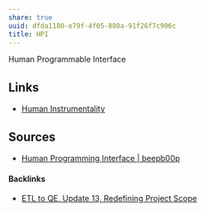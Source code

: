 ```yaml
---
share: true
uuid: dfda1180-e79f-4f05-880a-91f26f7c906c
title: HPI
---
```

Human Programmable Interface

## Links

* [Human Instrumentality](../90d2da70-b13d-49c9-adba-5eedf3ec08f9)

## Sources

* [Human Programming Interface | beepb00p](https://beepb00p.xyz/hpi.html)

#### Backlinks

* [ETL to QE, Update 13, Redefining Project Scope](/0857e406-5e14-4b45-9e8c-3ae712a2f00a)